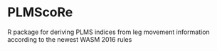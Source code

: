 # PLMScoRe
R package for deriving PLMS indices from leg movement information according to the newest WASM 2016 rules
